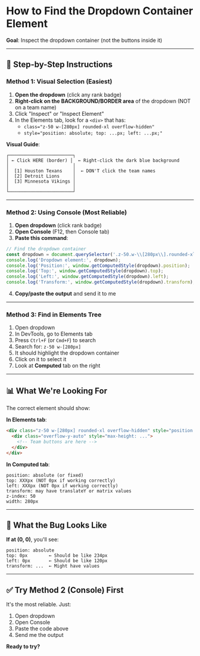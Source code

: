 # How to Find the Dropdown Container Element

**Goal**: Inspect the dropdown container (not the buttons inside it)

---

## 🎯 Step-by-Step Instructions

### Method 1: Visual Selection (Easiest)

1. **Open the dropdown** (click any rank badge)
2. **Right-click on the BACKGROUND/BORDER area** of the dropdown (NOT on a team name)
3. Click "Inspect" or "Inspect Element"
4. In the Elements tab, look for a `<div>` that has:
   - `class="z-50 w-[280px] rounded-xl overflow-hidden"`
   - `style="position: absolute; top: ...px; left: ...px;"`

**Visual Guide**:
```
┌────────────────────────┐
│ ← Click HERE (border) │  ← Right-click the dark blue background
│                        │
│  [1] Houston Texans    │  ← DON'T click the team names
│  [2] Detroit Lions     │
│  [3] Minnesota Vikings │
│                        │
└────────────────────────┘
```

---

### Method 2: Using Console (Most Reliable)

1. **Open dropdown** (click rank badge)
2. **Open Console** (F12, then Console tab)
3. **Paste this command**:

```javascript
// Find the dropdown container
const dropdown = document.querySelector('.z-50.w-\\[280px\\].rounded-xl');
console.log('Dropdown element:', dropdown);
console.log('Position:', window.getComputedStyle(dropdown).position);
console.log('Top:', window.getComputedStyle(dropdown).top);
console.log('Left:', window.getComputedStyle(dropdown).left);
console.log('Transform:', window.getComputedStyle(dropdown).transform);
```

4. **Copy/paste the output** and send it to me

---

### Method 3: Find in Elements Tree

1. Open dropdown
2. In DevTools, go to Elements tab
3. Press `Ctrl+F` (or `Cmd+F`) to search
4. Search for: `z-50 w-[280px]`
5. It should highlight the dropdown container
6. Click on it to select it
7. Look at **Computed** tab on the right

---

## 📊 What We're Looking For

The correct element should show:

**In Elements tab**:
```html
<div class="z-50 w-[280px] rounded-xl overflow-hidden" style="position: absolute; top: XXXpx; left: XXXpx; ...">
  <div class="overflow-y-auto" style="max-height: ...">
    <!-- Team buttons are here -->
  </div>
</div>
```

**In Computed tab**:
```
position: absolute (or fixed)
top: XXXpx (NOT 0px if working correctly)
left: XXXpx (NOT 0px if working correctly)
transform: may have translateY or matrix values
z-index: 50
width: 280px
```

---

## 🐛 What the Bug Looks Like

**If at (0, 0)**, you'll see:
```
position: absolute
top: 0px        ← Should be like 234px
left: 0px       ← Should be like 120px
transform: ...  ← Might have values
```

---

## ✅ Try Method 2 (Console) First

It's the most reliable. Just:
1. Open dropdown
2. Open Console
3. Paste the code above
4. Send me the output

**Ready to try?**

